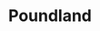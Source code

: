 ---
title: "Poundland"
url: /barrow-in-furness/poundland-hindpool-retail-park/
shop: variety store
---